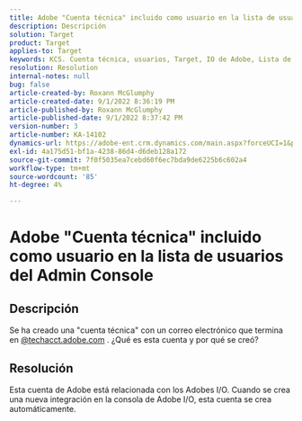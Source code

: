 ```yaml
---
title: Adobe "Cuenta técnica" incluido como usuario en la lista de usuarios del Admin Console
description: Descripción
solution: Target
product: Target
applies-to: Target
keywords: KCS. Cuenta técnica, usuarios, Target, IO de Adobe, Lista de usuarios
resolution: Resolution
internal-notes: null
bug: false
article-created-by: Roxann McGlumphy
article-created-date: 9/1/2022 8:36:19 PM
article-published-by: Roxann McGlumphy
article-published-date: 9/1/2022 8:37:42 PM
version-number: 3
article-number: KA-14102
dynamics-url: https://adobe-ent.crm.dynamics.com/main.aspx?forceUCI=1&pagetype=entityrecord&etn=knowledgearticle&id=31fe9eb6-352a-ed11-9db1-002248086a27
exl-id: 4a175d51-bf1a-4238-86d4-d6deb128a172
source-git-commit: 7f0f5035ea7cebd60f6ec7bda9de6225b6c602a4
workflow-type: tm+mt
source-wordcount: '85'
ht-degree: 4%

---
```


# Adobe &quot;Cuenta técnica&quot; incluido como usuario en la lista de usuarios del Admin Console

## Descripción


Se ha creado una &quot;cuenta técnica&quot; con un correo electrónico que termina en [@techacct.adobe.com](http://techacct.adobe.com) . ¿Qué es esta cuenta y por qué se creó?


## Resolución


Esta cuenta de Adobe está relacionada con los Adobes I/O. Cuando se crea una nueva integración en la consola de Adobe I/O, esta cuenta se crea automáticamente.
